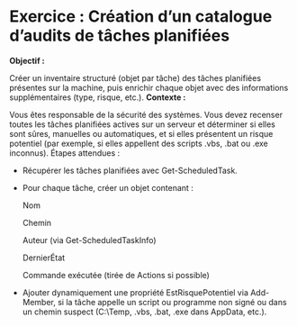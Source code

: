 # Exercice : Création d’un catalogue d’audits de tâches planifiées
**Objectif :**

Créer un inventaire structuré (objet par tâche) des tâches planifiées présentes sur la machine, puis enrichir chaque objet avec des informations supplémentaires (type, risque, etc.).
**Contexte :**

Vous êtes responsable de la sécurité des systèmes. Vous devez recenser toutes les tâches planifiées actives sur un serveur et déterminer si elles sont sûres, manuelles ou automatiques, et si elles présentent un risque potentiel (par exemple, si elles appellent des scripts .vbs, .bat ou .exe inconnus).
Étapes attendues :

- Récupérer les tâches planifiées avec Get-ScheduledTask.

- Pour chaque tâche, créer un objet contenant :

    Nom

    Chemin

    Auteur (via Get-ScheduledTaskInfo)

    DernierÉtat

    Commande exécutée (tirée de Actions si possible)

- Ajouter dynamiquement une propriété EstRisquePotentiel via Add-Member, si la tâche appelle un script ou programme non signé ou dans un chemin suspect (C:\Temp, .vbs, .bat, .exe dans AppData, etc.).